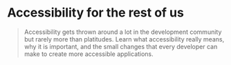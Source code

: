 # Accessibility for the rest of us

> Accessibility gets thrown around a lot in the development community but rarely more than platitudes. Learn what accessibility really means, why it is important, and the small changes that every developer can make to create more accessible applications.
